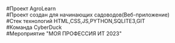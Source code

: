 #Проект AgroLearn  
#Проект создан для начинающих садоводов(Веб-приложение)  
#Стек технологий HTML,CSS,JS,PYTHON,SQLITE3,GIT  
#Команда CyberDuck  
#Мероприятие "МОЯ ПРОФЕССИЯ ИТ 2023"  
